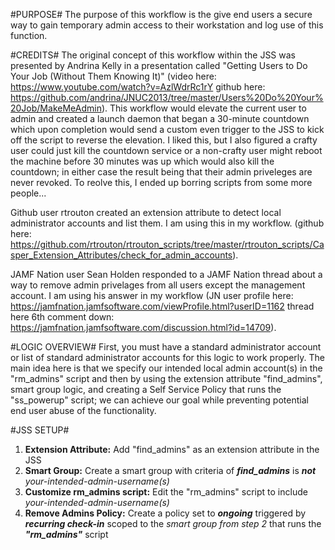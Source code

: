 #PURPOSE#
The purpose of this workflow is the give end users a secure way to gain temporary admin access to their workstation and log use of this function.

#CREDITS#
The original concept of this workflow within the JSS was presented by Andrina Kelly in a presentation called "Getting Users to Do Your Job (Without Them Knowing It)" (video here: https://www.youtube.com/watch?v=AzlWdrRc1rY github here: https://github.com/andrina/JNUC2013/tree/master/Users%20Do%20Your%20Job/MakeMeAdmin). This workflow would elevate the current user to admin and created a launch daemon that began a 30-minute countdown which upon completion would send a custom even trigger to the JSS to kick off the script to reverse the elevation. I liked this, but I also figured a crafty user could just kill the countdown service or a non-crafty user might reboot the machine before 30 minutes was up which would also kill the countdown; in either case the result being that their admin priveleges are never revoked. To reolve this, I ended up borring scripts from some more people...

Github user rtrouton created an extension attribute to detect local administrator accounts and list them. I am using this in my workflow. (github here: https://github.com/rtrouton/rtrouton_scripts/tree/master/rtrouton_scripts/Casper_Extension_Attributes/check_for_admin_accounts).

JAMF Nation user Sean Holden responded to a JAMF Nation thread about a way to remove admin privelages from all users except the management account. I am using his answer in my workflow (JN user profile here: https://jamfnation.jamfsoftware.com/viewProfile.html?userID=1162 thread here 6th comment down: https://jamfnation.jamfsoftware.com/discussion.html?id=14709).


#LOGIC OVERVIEW#
First, you must have a standard administrator account or list of standard administrator accounts for this logic to work properly. The main idea here is that we specify our intended local admin account(s) in the "rm_admins" script and then by using the extension attribute "find_admins", smart group logic, and creating a Self Service Policy that runs the "ss_powerup" script; we can achieve our goal while preventing potential end user abuse of the functionality.

#JSS SETUP#
1. **Extension Attribute:** Add "find_admins" as an extension attribute in the JSS
2. **Smart Group:** Create a smart group with criteria of **_find_admins_** is **_not_** *your-intended-admin-username(s)*
3. **Customize rm_admins script:** Edit the "rm_admins" script to include *your-intended-admin-username(s)*
4. **Remove Admins Policy:** Create a policy set to **_ongoing_** triggered by **_recurring check-in_** scoped to the *smart group from step 2* that runs the **_"rm_admins"_** script
